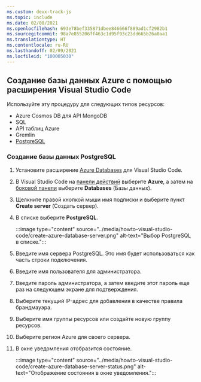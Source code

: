 ```yaml
---
ms.custom: devx-track-js
ms.topic: include
ms.date: 02/08/2021
ms.openlocfilehash: 693e78bef335871dbee846666f889ad1cf2982b1
ms.sourcegitcommit: 98a7e855206ff463c1d95f93c23dd665b26a0aa1
ms.translationtype: HT
ms.contentlocale: ru-RU
ms.lasthandoff: 02/09/2021
ms.locfileid: "100005030"
---
```

## <a name="create-azure-database-with-visual-studio-code-extension"></a>Создание базы данных Azure с помощью расширения Visual Studio Code

Используйте эту процедуру для следующих типов ресурсов:

* Azure Cosmos DB для API MongoDB
* SQL
* API таблиц Azure
* Gremlin
* [PostgreSQL](#create-a-postgresql-database) 

### <a name="create-a-postgresql-database"></a>Создание базы данных PostgreSQL

1. Установите расширение [Azure Databases](https://marketplace.visualstudio.com/items?itemName=ms-azuretools.vscode-cosmosdb) для Visual Studio Code.
1. В Visual Studio Code на [панели действий](https://code.visualstudio.com/docs/getstarted/userinterface) выберите **Azure**, а затем на [боковой панели](https://code.visualstudio.com/docs/getstarted/userinterface) выберите **Databases** (Базы данных).
1. Щелкните правой кнопкой мыши имя подписки и выберите пункт **Create server** (Создать сервер).
1. В списке выберите **PostgreSQL**. 

    :::image type="content" source="../media/howto-visual-studio-code/create-azure-database-server.png" alt-text="Выбор PostgreSQL в списке.":::

1. Введите имя сервера PostgreSQL. Это имя будет использоваться как часть строки подключения. 
1. Введите имя пользователя для администратора. 
1. Введите пароль администратора, а затем введите этот пароль еще раз на следующем экране для подтверждения. 
1. Выберите текущий IP-адрес для добавления в качестве правила брандмауэра. 
1. Выберите имя группы ресурсов или создайте новую группу ресурсов. 
1. Выберите регион Azure для своего сервера. 
1. В окне уведомления отобразится состояние. 

    :::image type="content" source="../media/howto-visual-studio-code/create-azure-database-server-status.png" alt-text="Отображение состояния в окне уведомления.":::